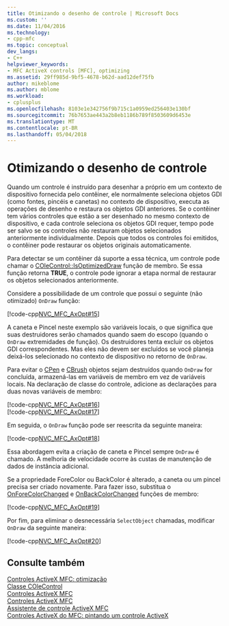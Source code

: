 ```yaml
---
title: Otimizando o desenho de controle | Microsoft Docs
ms.custom: ''
ms.date: 11/04/2016
ms.technology:
- cpp-mfc
ms.topic: conceptual
dev_langs:
- C++
helpviewer_keywords:
- MFC ActiveX controls [MFC], optimizing
ms.assetid: 29ff985d-9bf5-4678-b62d-aad12def75fb
author: mikeblome
ms.author: mblome
ms.workload:
- cplusplus
ms.openlocfilehash: 8103e1e342756f9b715c1a0959ed256403e130bf
ms.sourcegitcommit: 76b7653ae443a2b8eb1186b789f8503609d6453e
ms.translationtype: MT
ms.contentlocale: pt-BR
ms.lasthandoff: 05/04/2018
---
```

# <a name="optimizing-control-drawing"></a>Otimizando o desenho de controle
Quando um controle é instruído para desenhar a próprio em um contexto de dispositivo fornecida pelo contêiner, ele normalmente seleciona objetos GDI (como fontes, pincéis e canetas) no contexto de dispositivo, executa as operações de desenho e restaura os objetos GDI anteriores. Se o contêiner tem vários controles que estão a ser desenhado no mesmo contexto de dispositivo, e cada controle seleciona os objetos GDI requer, tempo pode ser salvo se os controles não restauram objetos selecionados anteriormente individualmente. Depois que todos os controles foi emitidos, o contêiner pode restaurar os objetos originais automaticamente.  
  
 Para detectar se um contêiner dá suporte a essa técnica, um controle pode chamar o [COleControl::IsOptimizedDraw](../mfc/reference/colecontrol-class.md#isoptimizeddraw) função de membro. Se essa função retorna **TRUE**, o controle pode ignorar a etapa normal de restaurar os objetos selecionados anteriormente.  
  
 Considere a possibilidade de um controle que possui o seguinte (não otimizado) `OnDraw` função:  
  
 [!code-cpp[NVC_MFC_AxOpt#15](../mfc/codesnippet/cpp/optimizing-control-drawing_1.cpp)]  
  
 A caneta e Pincel neste exemplo são variáveis locais, o que significa que suas destruidores serão chamados quando saem do escopo (quando o `OnDraw` extremidades de função). Os destruidores tenta excluir os objetos GDI correspondentes. Mas eles não devem ser excluídos se você planeja deixá-los selecionado no contexto de dispositivo no retorno de `OnDraw`.  
  
 Para evitar o [CPen](../mfc/reference/cpen-class.md) e [CBrush](../mfc/reference/cbrush-class.md) objetos sejam destruídos quando `OnDraw` for concluída, armazená-las em variáveis de membro em vez de variáveis locais. Na declaração de classe do controle, adicione as declarações para duas novas variáveis de membro:  
  
 [!code-cpp[NVC_MFC_AxOpt#16](../mfc/codesnippet/cpp/optimizing-control-drawing_2.h)]  
[!code-cpp[NVC_MFC_AxOpt#17](../mfc/codesnippet/cpp/optimizing-control-drawing_3.h)]  
  
 Em seguida, o `OnDraw` função pode ser reescrita da seguinte maneira:  
  
 [!code-cpp[NVC_MFC_AxOpt#18](../mfc/codesnippet/cpp/optimizing-control-drawing_4.cpp)]  
  
 Essa abordagem evita a criação de caneta e Pincel sempre `OnDraw` é chamado. A melhoria de velocidade ocorre às custas de manutenção de dados de instância adicional.  
  
 Se a propriedade ForeColor ou BackColor é alterado, a caneta ou um pincel precisa ser criado novamente. Para fazer isso, substitua o [OnForeColorChanged](../mfc/reference/colecontrol-class.md#onforecolorchanged) e [OnBackColorChanged](../mfc/reference/colecontrol-class.md#onbackcolorchanged) funções de membro:  
  
 [!code-cpp[NVC_MFC_AxOpt#19](../mfc/codesnippet/cpp/optimizing-control-drawing_5.cpp)]  
  
 Por fim, para eliminar o desnecessária `SelectObject` chamadas, modificar `OnDraw` da seguinte maneira:  
  
 [!code-cpp[NVC_MFC_AxOpt#20](../mfc/codesnippet/cpp/optimizing-control-drawing_6.cpp)]  
  
## <a name="see-also"></a>Consulte também  
 [Controles ActiveX MFC: otimização](../mfc/mfc-activex-controls-optimization.md)   
 [Classe COleControl](../mfc/reference/colecontrol-class.md)   
 [Controles ActiveX MFC](../mfc/mfc-activex-controls.md)   
 [Controles ActiveX MFC](../mfc/mfc-activex-controls.md)   
 [Assistente de controle ActiveX MFC](../mfc/reference/mfc-activex-control-wizard.md)   
 [Controles ActiveX do MFC: pintando um controle ActiveX](../mfc/mfc-activex-controls-painting-an-activex-control.md)

